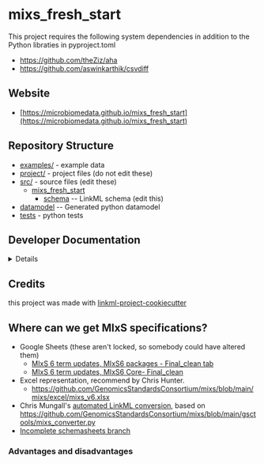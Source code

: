 # mixs_fresh_start

This project requires the following system dependencies in addition to the Python libraties in pyproject.toml
- https://github.com/theZiz/aha
- https://github.com/aswinkarthik/csvdiff

## Website

* [https://microbiomedata.github.io/mixs_fresh_start](https://microbiomedata.github.io/mixs_fresh_start)

## Repository Structure

* [examples/](examples/) - example data
* [project/](project/) - project files (do not edit these)
* [src/](src/) - source files (edit these)
    * [mixs_fresh_start](src/mixs_fresh_start)
        * [schema](src/mixs_fresh_start/schema) -- LinkML schema (edit this)
* [datamodel](src/mixs_fresh_start/datamodel) -- Generated python datamodel
* [tests](tests/) - python tests

## Developer Documentation

<details>
Use the `make` command to generate project artefacts:

- `make all`: make everything
- `make deploy`: deploys site

</details>

## Credits

this project was made with [linkml-project-cookiecutter](https://github.com/linkml/linkml-project-cookiecutter)

## Where can we get MIxS specifications?

- Google Sheets (these aren't locked, so somebody could have altered them)
    - [MIxS 6 term updates, MIxS6 packages - Final_clean tab](https://docs.google.com/spreadsheets/d/1QDeeUcDqXes69Y2RjU2aWgOpCVWo5OVsBX9MKmMqi_o/edit#gid=750683809)
    - [MIxS 6 term updates, MIxS6 Core- Final_clean](https://docs.google.com/spreadsheets/d/1QDeeUcDqXes69Y2RjU2aWgOpCVWo5OVsBX9MKmMqi_o/edit#gid=178015749)
- Excel representation, recommend by Chris Hunter.
  - https://github.com/GenomicsStandardsConsortium/mixs/blob/main/mixs/excel/mixs_v6.xlsx
- Chris
  Mungall's [automated LinkML conversion](https://github.com/GenomicsStandardsConsortium/mixs/tree/main/model/schema),
  based on https://github.com/GenomicsStandardsConsortium/mixs/blob/main/gsctools/mixs_converter.py
- [Incomplete schemasheets branch](https://github.com/GenomicsStandardsConsortium/mixs/tree/issue-511-tested-schemasheets/schemasheets)

### Advantages and disadvantages
